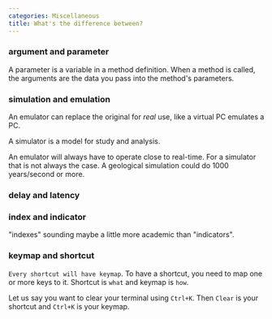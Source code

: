 ```yaml
---
categories: Miscellaneous
title: What's the difference between?
---
```


### argument and parameter

A parameter is a variable in a method definition. When a method is called, the arguments are the data you pass into the method's parameters. 

### simulation and emulation

An emulator can replace the original for *real* use, like a virtual PC emulates a PC.

A simulator is a model for study and analysis.

An emulator will always have to operate close to real-time. For a simulator that is not always the case. A geological simulation could do 1000 years/second or more.

### delay and latency



### index and indicator

"indexes" sounding maybe a little more academic than "indicators". 

### keymap and shortcut

`Every shortcut will have keymap`. To have a shortcut, you need to map one or more keys to it. Shortcut is `what` and keymap is `how`.

Let us say you want to clear your terminal using `Ctrl+K`. Then `Clear` is your shortcut and `Ctrl+K` is your keymap.